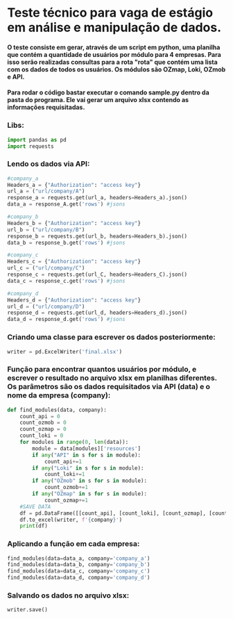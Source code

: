 # Teste técnico para vaga de estágio em análise e manipulação de dados.
#### O teste consiste em gerar, através de um script em python, uma planilha que contém a quantidade de usuários por módulo para 4 empresas. Para isso serão realizadas consultas para a rota "rota" que contém uma lista com os dados de todos os usuários. Os módulos são OZmap, Loki, OZmob e API.

#### Para rodar o código bastar executar o comando sample.py dentro da pasta do programa. Ele vai gerar um arquivo xlsx contendo as informações requisitadas.


### Libs:
```python
import pandas as pd
import requests
```
### Lendo os dados via API:
```python
#company_a
Headers_a = {"Authorization": "access key"}
url_a = ("url/company/A")
response_a = requests.get(url_a, headers=Headers_a).json()
data_a = response_A.get('rows') #jsons 
```
```python
#company_b
Headers_b = {"Authorization": "access key"}
url_b = ("url/company/B")
response_b = requests.get(url_b, headers=Headers_b).json()
data_b = response_b.get('rows') #jsons
```
```python
#company_c
Headers_c = {"Authorization": "access key"}
url_c = ("url/company/C")
response_c = requests.get(url_C, headers=Headers_C).json()
data_c = response_c.get('rows') #jsons

```
```python
#company_d
Headers_d = {"Authorization": "access key"}
url_d = ("url/company/D")
response_d = requests.get(url_d, headers=Headers_d).json()
data_d = response_d.get('rows') #jsons
```

### Criando uma classe para escrever os dados posteriormente:
```python
writer = pd.ExcelWriter('final.xlsx')
```
### Função para encontrar quantos usuários por módulo, e escrever o resultado no arquivo xlsx em planilhas diferentes. Os parâmetros são os dados requisitados via API (data) e o nome da empresa (company):

```python
def find_modules(data, company):
    count_api = 0
    count_ozmob = 0
    count_ozmap = 0
    count_loki = 0
    for modules in range(0, len(data)):
        module = data[modules]['resources']
        if any("API" in s for s in module):
            count_api+=1
        if any("Loki" in s for s in module):
            count_loki+=1
        if any("OZmob" in s for s in module):
            count_ozmob+=1
        if any("OZmap" in s for s in module):
            count_ozmap+=1
    #SAVE DATA
    df = pd.DataFrame([[count_api], [count_loki], [count_ozmap], [count_ozmob]], index = ['API', 'LOKI', 'OZMAP', 'OZMOB'], columns = ['users'])
    df.to_excel(writer, f'{company}')
    print(df)

```
### Aplicando a função em cada empresa:
```python
find_modules(data=data_a, company='company_a')
find_modules(data=data_b, company='company_b')
find_modules(data=data_c, company='company_c')
find_modules(data=data_d, company='company_d')
```
### Salvando os dados no arquivo xlsx:
```python
writer.save() 
```
